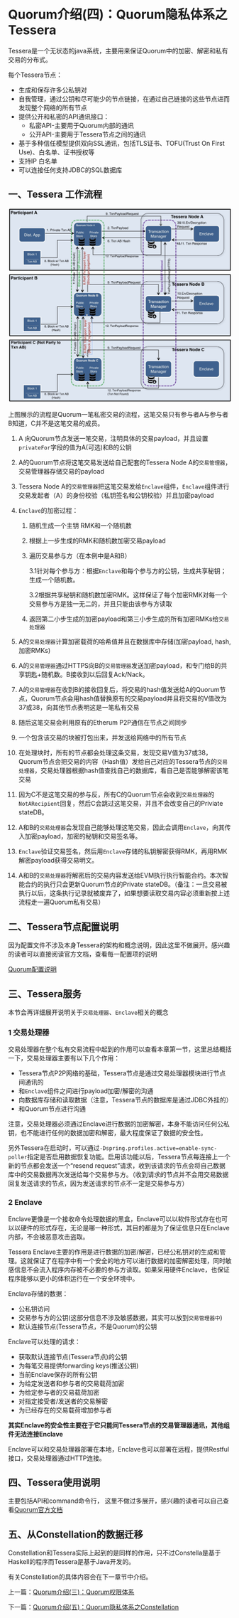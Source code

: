 # Quorum介绍(四)：Quorum隐私体系之Tessera

Tessera是一个无状态的java系统，主要用来保证Quorum中的加密、解密和私有交易的分布式。

每个Tessera节点：

- 生成和保存许多公私钥对
- 自我管理，通过公钥和尽可能少的节点链接，在通过自己链接的这些节点进而发现整个网络的所有节点
- 提供公开和私密的API通讯接口：
  - 私密API-主要用于Quorum内部的通讯
  - 公开API-主要用于Tessera节点之间的通讯
- 基于多种信任模型提供双向SSL通讯，包括TLS证书、TOFU(Trust On First Use)、白名单、证书授权等
- 支持IP 白名单
- 可以连接任何支持JDBC的SQL数据库

## 一、Tessera 工作流程

![TesseraPrivateTransaction](TesseraPrivacyflow.jpeg)

上图展示的流程是Quorum一笔私密交易的流程，这笔交易只有参与者A与参与者B知道，C并不是这笔交易的成员。

1. A 向Quorum节点发送一笔交易，注明具体的交易payload，并且设置`privateFor`字段的值为A(可选)和B的公钥

2. A的Quorum节点将这笔交易发送给自己配套的Tessera Node A的`交易管理器`，交易管理器存储交易的payload

3. Tessera Node A的`交易管理器`把这笔交易发给`Enclave`组件，`Enclave`组件进行交易发起者（A）的身份校验（私钥签名和公钥校验）并且加密payload

4. `Enclave`的加密过程：

   1. 随机生成一个主钥 RMK和一个随机数

   2. 根据上一步生成的RMK和随机数加密交易payload

   3. 遍历交易参与方（在本例中是A和B）

      3.1针对每个参与方：根据`Enclave`和每个参与方的公钥，生成共享秘钥；生成一个随机数。

      3.2根据共享秘钥和随机数加密RMK。这样保证了每个加密RMK对每一个交易参与方是独一无二的，并且只能由该参与方读取

   4. 返回第二小步生成的加密payload和第三小步生成的所有加密RMKs给`交易处理器`

5. A的`交易处理器`计算加密载荷的哈希值并且在数据库中存储(加密payload, hash, 加密RMKs)

6. A的`交易管理器`通过HTTPS向B的`交易管理器`发送加密payload，和专门给B的共享钥匙+随机数。B接收到以后回复Ack/Nack。

7. A的`交易管理器`在收到B的接收回复后，将交易的hash值发送给A的Quorum节点，Quorum节点会用hash值替换原有的交易payload并且将交易的V值改为37或38，向其他节点表明这是一笔私有交易

8. 随后这笔交易会利用原有的Etherum P2P通信在节点之间同步

9. 一个包含该交易的块被打包出来，并发送给网络中的所有节点

10. 在处理块时，所有的节点都会处理这条交易，发现交易V值为37或38，Quorum节点会把交易的内容（Hash值）发给自己对应的Tessera节点的`交易处理器`，交易处理器根据hash值查找自己的数据库，看自己是否能够解密该笔交易

11. 因为C不是这笔交易的参与反，所有C的Quorum节点会收到`交易处理器`的`NotARecipient`回复，然后C会跳过这笔交易，并且不会改变自己的Priviate stateDB。

12. A和B的`交易处理器`会发现自己能够处理这笔交易，因此会调用`Enclave`，向其传入加密payload，加密的秘钥和交易签名等。

13. `Enclave`验证交易签名，然后用`Enclave`存储的私钥解密获得RMK，再用RMK解密payload获得交易明文。

14. A和B的`交易处理器`将解密后的交易内容发送给EVM执行执行智能合约。本次智能合约的执行只会更新Quorum节点的Private stateDB。（备注：一旦交易被执行以后，这条执行记录就被废弃了，如果想要读取交易内容必须重新按上述流程走一遍Quorum私有交易）



## 二、Tessera节点配置说明

因为配置文件不涉及本身Tessera的架构和概念说明，因此这里不做展开。感兴趣的读者可以直接阅读官方文档，查看每一配置项的说明

[Quorum配置说明](https://docs.goquorum.com/en/latest/Privacy/Tessera/Configuration/Configuration%20Overview/)



## 三、Tessera服务

本节会再详细展开说明关于`交易处理器`、`Enclave`相关的概念

### 1 交易处理器

交易处理器在整个私有交易流程中起到的作用可以查看本章第一节，这里总结概括一下，交易处理器主要有以下几个作用：

- Tessera节点P2P网络的基础，Tessera节点是通过交易处理器模块进行节点间通讯的
- 和`Enclave`组件之间进行payload加密/解密的沟通
- 向数据库存储和读取数据（注意，Tessera节点的数据库是通过JDBC外挂的）
- 和Quorum节点进行沟通

注意，交易处理器必须通过Enclave进行数据的加密解密，本身不能访问任何公私钥，也不能进行任何的数据加密和解密，最大程度保证了数据的安全性。

另外Tessera在启动时，可以通过`-Dspring.profiles.active=enable-sync-poller`指定是否启用数据恢复功能。启用该功能以后，Tessera节点每连接上一个新的节点都会发送一个“resend request”请求，收到该请求的节点会将自己数据库中的交易数据再次发送给每个交易参与方。（收到请求的节点并不会用交易数据回复发送请求的节点，因为发送请求的节点不一定是交易参与方）

### 2 Enclave

Enclave更像是一个接收命令处理数据的黑盒，Enclave可以以软件形式存在也可以以硬件的形式存在，无论是哪一种形式，其目的都是为了保证信息只在Enclave内部，不会被恶意攻击盗取。

Tessera Enclave主要的作用是进行数据的加密/解密，已经公私钥对的生成和管理。这就保证了在程序中有一个安全的地方可以进行数据的加密解密处理，同时敏感信息不会流入程序内存被不必要的参与方读取。如果采用硬件Enclave，也保证程序能够以更小的体积运行在一个安全环境中。

Enclava存储的数据：

- 公私钥访问
- 交易参与方的公钥(这部分信息不涉及敏感数据，其实可以放到`交易管理器中`)
- 默认连接节点(Tessera节点，不是Quorum)的公钥

Enclave可以处理的请求：

- 获取默认连接节点(Tessera节点)的公钥
- 为每笔交易提供forwarding keys(推送公钥)
- 当前Enclave保存的所有公钥
- 为给定发送者和参与者的交易载荷加密
- 为给定参与者的交易载荷加密
- 对指定接受者/发送者的交易解密
- 为已经存在的交易载荷增加参与者

**其实Enclave的安全性主要在于它只能同Tessera节点的交易管理器通讯，其他组件无法连接Enclave**

Enclave可以和交易处理器部署在本地，Enclave也可以部署在远程，提供Restful接口，交易处理器通过HTTP连接。

## 四、Tessera使用说明

主要包括API和command命令行， 这里不做过多展开，感兴趣的读者可以自己查看[Quorum官方文档](https://docs.goquorum.com/en/latest/Privacy/Tessera/Usage/Interface%20&%20API/)

## 五、从Constellation的数据迁移

Constellation和Tessera实际上起到的是同样的作用，只不过Constella是基于Haskell的程序而Tessera是基于Java开发的。

有关Constellation的具体内容会在下一章节中介绍。





上一篇：[Quorum介绍(三)：Quorum权限体系](https://eliza0512.github.io/BlockchainBlog/Quorum/quorum3.html)

下一篇：[Quorum介绍(五)：Quorum隐私体系之Constellation](https://eliza0512.github.io/BlockchainBlog/Quorum/quorum5.html)

